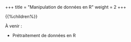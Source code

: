 +++
title = "Manipulation de données en R"
weight = 2
+++

{{%children%}}

À venir :

* Prétraitement de données en R
    